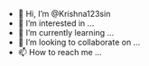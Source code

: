 - 👋 Hi, I’m @Krishna123sin
- 👀 I’m interested in ...
- 🌱 I’m currently learning ...
- 💞️ I’m looking to collaborate on ...
- 📫 How to reach me ...

<!---
Krishna123sin/Krishna123sin is a ✨ special ✨ repository because its `README.md` (this file) appears on your GitHub profile.
You can click the Preview link to take a look at your changes.
--->
